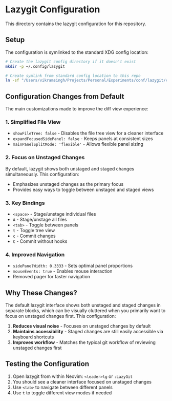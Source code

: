 # Lazygit Configuration

This directory contains the lazygit configuration for this repository.

## Setup

The configuration is symlinked to the standard XDG config location:

```bash
# Create the lazygit config directory if it doesn't exist
mkdir -p ~/.config/lazygit

# Create symlink from standard config location to this repo
ln -sf "/Users/vikramsingh/Projects/Personal/Experiments/conf/lazygit/config.yml" ~/.config/lazygit/config.yml
```

## Configuration Changes from Default

The main customizations made to improve the diff view experience:

### 1. Simplified File View
- `showFileTree: false` - Disables the file tree view for a cleaner interface
- `expandFocusedSidePanel: false` - Keeps panels at consistent sizes
- `mainPanelSplitMode: 'flexible'` - Allows flexible panel sizing

### 2. Focus on Unstaged Changes
By default, lazygit shows both unstaged and staged changes simultaneously. This configuration:
- Emphasizes unstaged changes as the primary focus
- Provides easy ways to toggle between unstaged and staged views

### 3. Key Bindings
- `<space>` - Stage/unstage individual files
- `A` - Stage/unstage all files
- `<tab>` - Toggle between panels
- `t` - Toggle tree view
- `c` - Commit changes
- `C` - Commit without hooks

### 4. Improved Navigation
- `sidePanelWidth: 0.3333` - Sets optimal panel proportions
- `mouseEvents: true` - Enables mouse interaction
- Removed pager for faster navigation

## Why These Changes?

The default lazygit interface shows both unstaged and staged changes in separate blocks, which can be visually cluttered when you primarily want to focus on unstaged changes first. This configuration:

1. **Reduces visual noise** - Focuses on unstaged changes by default
2. **Maintains accessibility** - Staged changes are still easily accessible via keyboard shortcuts
3. **Improves workflow** - Matches the typical git workflow of reviewing unstaged changes first

## Testing the Configuration

1. Open lazygit from within Neovim: `<leader>lg` or `:LazyGit`
2. You should see a cleaner interface focused on unstaged changes
3. Use `<tab>` to navigate between different panels
4. Use `t` to toggle different view modes if needed